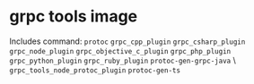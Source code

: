 # grpc tools image

Includes command: `protoc` `grpc_cpp_plugin` `grpc_csharp_plugin` \
    `grpc_node_plugin` `grpc_objective_c_plugin` `grpc_php_plugin` \
    `grpc_python_plugin` `grpc_ruby_plugin` `protoc-gen-grpc-java` \ 
    `grpc_tools_node_protoc_plugin` `protoc-gen-ts`
